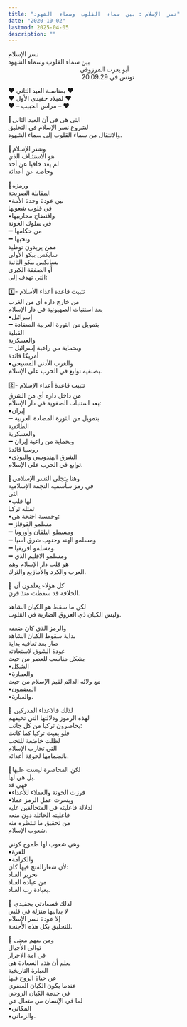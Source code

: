 ```yaml
---
title: "نسر  الإسلام : بين  سماء  القلوب  وسماء  الشهود"
date: "2020-10-02"
lastmod: 2025-04-05
description: ""
---
```

نسر الإسلام  
بين سماء القلوب وسماء الشهود  
                                         أبو يعرب المرزوقي  
                                          تونس في 20.09.29

❤️ بمناسبة العيد الثاني ❤️  
❤️ لميلاد حفيدي الأول ❤️  
❤️ – مراس الحبيب – ❤️  
  
🔹التي هي في آن العيد الثاني   
لشروع نسر الإسلام في التحليق   
والانتقال من سماء القلوب إلى سماء الشهود.   
  
🔹ونسر الإسلام   
هو الاستئناف الذي   
لم يعد خافيا عن أحد   
وخاصة عن أعدائه  
  
🔹ورمزه   
المقابلة الصريحة   
▪️بين عودة وحدة الأمة   
في قلوب شعوبها   
▪️وافتضاح محاربيها   
في سلوك الخونة   
➖ من حكامها   
➖ ونخبها   
ممن يريدون توطيد   
سايكس بيكو الأولى   
بسايكس بيكو الثانية   
أو الصفقة الكبرى   
التي تهدف إلى:  
  
1️⃣- تثبيت قاعدة أعداء الأسلام   
من خارج داره أي من الغرب   
بعد استنبات الصهيونية في دار الإسلام  
▪️إسرائيل   
➖ بتمويل من الثورة العربية المضادة   
القبلية   
والعسكرية   
➖ وبحماية من راعية إسرائيل   
أمريكا قائدة   
▪️والغرب الأدنى المسيحي   
بصنفيه توابع في الحرب على الإسلام.  
  
2️⃣- تثبيت قاعدة أعداء الإسلام   
من داخل داره أي من الشرق   
بعد استنبات الصفوية في دار الإسلام:   
▪️إيران   
➖ بتمويل من الثورة المضادة العربية   
الطائفية   
والعسكرية   
➖ وبحماية من راعية إيران   
روسيا قائدة   
▪️الشرق الهندوسي والبوذي   
توابع في الحرب على الإسلام.  
  
🔹وهنا يتجلى النسر الإسلامي   
في رمز سأسميه النجمة الإسلامية   
التي   
▪️لها قلب   
تمثله تركيا   
▪️وخمسة اجنحة هي:  
➖ مسلمو القوقاز   
➖ ومسملو البلقان وأوروبا  
➖ ومسلمو الهند وجنوب شرق آسيا  
➖ ومسلمو افريقيا.  
➖ ومسلمو الاقليم الذي   
هو قلب دار الإسلام وهم   
العرب والكرد والأمازيع والترك.  
  
🔹 كل هؤلاء يعلمون أن   
الخلافة قد سقطت منذ قرن.   
  
لكن ما سقط هو الكيان الشاهد   
وليس الكيان ذي العروق الضاربة في القلوب.   
  
والرمز الذي كان ضعفه   
بداية سقوط الكيان الشاهد   
صار بعد تعافيه بداية   
عودة الشوق لاستعادته   
بشكل مناسب للعصر من حيث   
▪️الشكل   
▪️والعمارة   
مع ولائه الدائم لقيم الإسلام من حيث   
▪️المضمون   
▪️والعبارة.  
  
🔹 لذلك فالاعداء المدركين   
لهذه الرموز ودلالتها التي تخيفهم   
يحاصرون تركيا من كل جانب:   
فلو بقيت تركيا كما كانت   
لظلت خاضعة للنخب   
التي تحارب الإسلام   
بانضمامها لجوقة أعدائه.   
  
🔹لكن المحاصرة ليست عليها   
بل هي لها.  
فهي قد   
▪️فرزت الخونة والعملاء للأعداء   
▪️ويسرت عمل الرمز عملا   
لدلالة فاعليته في المتحالفين عليه   
فاعليته الحائلة دون منعه   
من تحقيق ما تنتظره منه   
شعوب الإسلام.   
  
وهي شعوب لها طموح كوني   
▪️للعزة   
▪️والكرامة   
لأن شعارالفتح فيها كان:   
تحرير العباد   
من عبادة العباد   
بعبادة رب العباد.  
  
🔹 لذلك فسعادتي بحفيدي   
لا يدانيها منزلة في قلبي   
إلا عودة نسر الإسلام   
للتحليق بكل هذه الأجنحة.   
  
🔹 ومن يفهم معنى   
توالي الأجيال   
في امة الاحرار   
يعلم أن هذه السعادة هي   
العبارة التاريخية   
عن حياة الروح فيها   
عندما يكون الكيان العضوي   
في خدمة الكيان الروحي   
لما في الإنسان من متعال عن   
▪️المكاني   
▪️والزماني.

###
